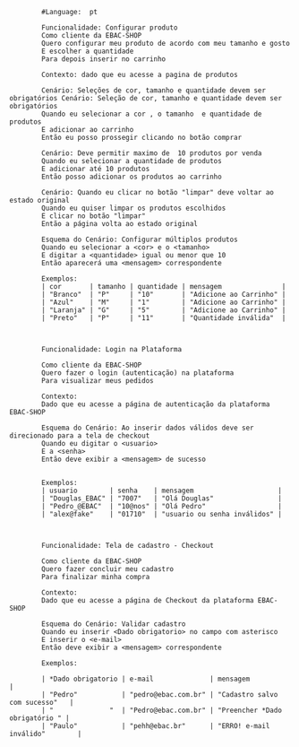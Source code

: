             #Language:  pt

            Funcionalidade: Configurar produto
            Como cliente da EBAC-SHOP
            Quero configurar meu produto de acordo com meu tamanho e gosto
            E escolher a quantidade
            Para depois inserir no carrinho

            Contexto: dado que eu acesse a pagina de produtos

            Cenário: Seleções de cor, tamanho e quantidade devem ser obrigatórios Cenário: Seleção de cor, tamanho e quantidade devem ser obrigatórios
            Quando eu selecionar a cor , o tamanho  e quantidade de  produtos
            E adicionar ao carrinho
            Então eu posso prossegir clicando no botão comprar

            Cenário: Deve permitir maximo de  10 produtos por venda
            Quando eu selecionar a quantidade de produtos
            E adicionar até 10 produtos
            Então posso adicionar os produtos ao carrinho

            Cenário: Quando eu clicar no botão "limpar" deve voltar ao estado original
            Quando eu quiser limpar os produtos escolhidos
            E clicar no botão "limpar"
            Então a página volta ao estado original

            Esquema do Cenário: Configurar múltiplos produtos
            Quando eu selecionar a <cor> e o <tamanho>
            E digitar a <quantidade> igual ou menor que 10
            Então aparecerá uma <mensagem> correspondente

            Exemplos:
            | cor       | tamanho | quantidade | mensagem               |
            | "Branco"  | "P"     | "10"       | "Adicione ao Carrinho" |
            | "Azul"    | "M"     | "1"        | "Adicione ao Carrinho" |
            | "Laranja" | "G"     | "5"        | "Adicione ao Carrinho" |
            | "Preto"   | "P"     | "11"       | "Quantidade inválida"  |



            Funcionalidade: Login na Plataforma

            Como cliente da EBAC-SHOP
            Quero fazer o login (autenticação) na plataforma
            Para visualizar meus pedidos

            Contexto:
            Dado que eu acesse a página de autenticação da plataforma EBAC-SHOP

            Esquema do Cenário: Ao inserir dados válidos deve ser direcionado para a tela de checkout
            Quando eu digitar o <usuario>
            E a <senha>
            Então deve exibir a <mensagem> de sucesso


            Exemplos:
            | usuario        | senha    | mensagem                     |
            | "Douglas_EBAC" | "7007"   | "Olá Douglas"                |
            | "Pedro_@EBAC"  | "10@nos" | "Olá Pedro"                  |
            | "alex@fake"    | "01710"  | "usuario ou senha inválidos" |



            Funcionalidade: Tela de cadastro - Checkout

            Como cliente da EBAC-SHOP
            Quero fazer concluir meu cadastro
            Para finalizar minha compra

            Contexto:
            Dado que eu acesse a página de Checkout da plataforma EBAC-SHOP

            Esquema do Cenário: Validar cadastro
            Quando eu inserir <Dado obrigatorio> no campo com asterisco
            E inserir o <e-mail>
            Então deve exibir a <mensagem> correspondente

            Exemplos:

            | *Dado obrigatorio | e-mail              | mensagem                       |
            | "Pedro"           | "pedro@ebac.com.br" | "Cadastro salvo com sucesso"   |
            | "              "  | "Pedro@ebac.com.br" | "Preencher *Dado obrigatório " |
            | "Paulo"           | "pehh@ebac.br"      | "ERRO! e-mail inválido"        |